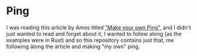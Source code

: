 Ping
====

I was reading this article by Amos titled ["Make your own Ping"][1], and I
didn't just wanted to read and forget about it, I wanted to follow along (as the
examples were in Rust) and so this repository contains just that, me following
along the article and making "my own" ping.


[1]: https://fasterthanli.me/series/making-our-own-ping
